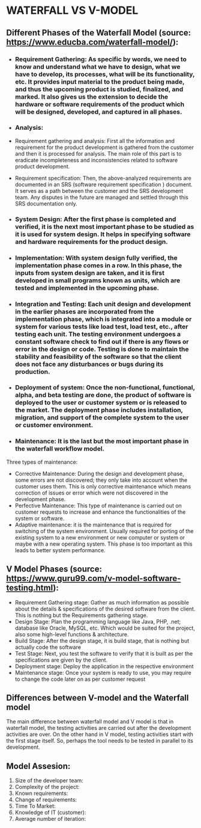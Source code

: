 # WATERFALL VS V-MODEL
## Different Phases of the Waterfall Model (source: https://www.educba.com/waterfall-model/):

- ### **Requirement Gathering**: As specific by words, we need to know and understand what we have to design, what we have to develop, its processes, what will be its functionality, etc. It provides input material to the product being made, and thus the upcoming product is studied, finalized, and marked. It also gives us the extension to decide the hardware or software requirements of the product which will be designed, developed, and captured in all phases.

- ### **Analysis**: 
- Requirement gathering and analysis: First all the information and requirement for the product development is gathered from the customer and then it is processed for analysis. The main role of this part is to eradicate incompleteness and inconsistencies related to software product development.
- Requirement specification: Then, the above-analyzed requirements are documented in an SRS (software requirement specification ) document. It serves as a path between the customer and the SRS development team. Any disputes in the future are managed and settled through this SRS documentation only.

- ### **System Design**: After the first phase is completed and verified, it is the next most important phase to be studied as it is used for system design. It helps in specifying software and hardware requirements for the product design.

- ### **Implementation**: With system design fully verified, the implementation phase comes in a row. In this phase, the inputs from system design are taken, and it is first developed in small programs known as units, which are tested and implemented in the upcoming phase. 

- ### **Integration and Testing**: Each unit design and development in the earlier phases are incorporated from the implementation phase, which is integrated into a module or system for various tests like load test, load test, etc., after testing each unit. The testing environment undergoes a constant software check to find out if there is any flows or error in the design or code. Testing is done to maintain the stability and feasibility of the software so that the client does not face any disturbances or bugs during its production. 

- ### **Deployment of system**: Once the non-functional, functional, alpha, and beta testing are done, the product of software is deployed to the user or customer system or is released to the market. The deployment phase includes installation, migration, and support of the complete system to the user or customer environment.

- ### **Maintenance**: It is the last but the most important phase in the waterfall workflow model.
Three types of maintenance:

- Corrective Maintenance: During the design and development phase, some errors are not discovered; they only take into account when the customer uses them. This is only corrective maintenance which means correction of issues or error which were not discovered in the development phase.
- Perfective Maintenance: This type of maintenance is carried out on customer requests to increase and enhance the functionalities of the system or software.
- Adaptive maintenance: it is the maintenance that is required for switching of the system environment. Usually required for porting of the existing system to a new environment or new computer or system or maybe with a new operating system. This phase is too important as this leads to better system performance.

## V Model Phases (source: https://www.guru99.com/v-model-software-testing.html):
- Requirement Gathering stage: Gather as much information as possible about the details & specifications of the desired software from the client. This is nothing but the Requirements gathering stage.
- Design Stage: Plan the programming language like Java, PHP, .net; database like Oracle, MySQL, etc. Which would be suited for the project, also some high-level functions & architecture.
- Build Stage: After the design stage, it is build stage, that is nothing but actually code the software
- Test Stage: Next, you test the software to verify that it is built as per the specifications are given by the client.
- Deployment stage: Deploy the application in the respective environment
- Maintenance stage: Once your system is ready to use, you may require to change the code later on as per customer request

## Differences between V-model and the Waterfall model
The main difference between waterfall model and V model is that in waterfall model, the testing activities are carried out after the development activities are over. On the other hand in V model, testing activities start with the first stage itself. So, perhaps the tool needs to be tested in parallel to its development.

## Model Assesion:
1. Size of the developer team:
2. Complexity of the project:
3. Known requirements:
4. Change of requirements:
5. Time To Market:
6. Knowledge of IT (customer):
7. Average number of iteration:
